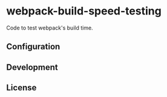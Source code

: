 # webpack-build-speed-testing

Code to test webpack's build time.

## Configuration

## Development

## License
